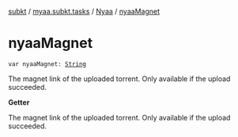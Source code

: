 [subkt](../../index.md) / [myaa.subkt.tasks](../index.md) / [Nyaa](index.md) / [nyaaMagnet](./nyaa-magnet.md)

# nyaaMagnet

`var nyaaMagnet: `[`String`](https://kotlinlang.org/api/latest/jvm/stdlib/kotlin/-string/index.html)

The magnet link of the uploaded torrent.
Only available if the upload succeeded.

**Getter**

The magnet link of the uploaded torrent.
Only available if the upload succeeded.

